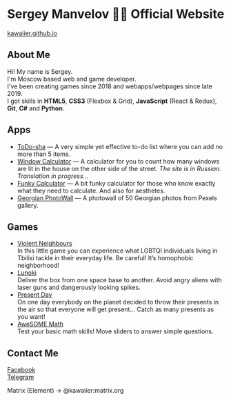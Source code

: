 # Sergey Manvelov 💁‍♂️ Official Website

[kawaiier.github.io](https://kawaiier.github.io/)

## About Me
Hi! My name is Sergey.  
I'm Moscow based web and game developer.  
I've been creating games since 2018 and webapps/webpages since late 2019.  
I got skills in **HTML5**, **CSS3** (Flexbox & Grid), **JavaScript** (React & Redux), **Git**, **C#** and **Python**.

## Apps
* [ToDo-sha](https://kawaiier.github.io/apps/todo/) — A very simple yet effective to-do list where you can add no more than 5 items.
* [Window Calculator](https://kawaiier.github.io/apps/calc/) — A calculator for you to count how many windows are lit in the house on the other side of the street. *The site is in Russian. Translation in progress…*
* [Funky Calculator](https://kawaiier.github.io/apps/fcalc/) — A bit funky calculator for those who know exactly what they need to calculate. And also for aesthetes. 
* [Georgian PhotoWall](https://github.com/kawaiier/GeoPhotoWall) — A photowall of 50 Georgian photos from Pexels gallery.

## Games
* [Violent Neighbours](https://kawaiier.itch.io/violent-neighbours)  
In this little game you can experience what LGBTQI individuals living in Tbilisi tackle in their everyday life. Be careful! It’s homophobic neighborhood!
* [Lunoki](https://kawaiier.itch.io/lunoki)  
Deliver the box from one space base to another. Avoid angry aliens with laser guns and dangerously looking spikes.
* [Present Day](https://kawaiier.itch.io/present-day)  
On one day everybody on the planet decided to throw their presents in the air so that everyone will get present… Catch as many presents as you want!
* [AweSOME Math](https://kawaiier.itch.io/awesome-math)  
Test your basic math skills! Move sliders to answer simple questions.

## Contact Me
[Facebook](https://www.facebook.com/Kawaiier)  
[Telegram](https://t.me/kawaiier)

Matrix (Element) → @kawaiier:matrix.org
